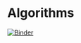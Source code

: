 # Algorithms
[![Binder](https://mybinder.org/badge_logo.svg)](https://mybinder.org/v2/gh/DSNortsev/Algorithms/master)
